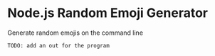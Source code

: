 # Node.js Random Emoji Generator

Generate random emojis on the command line

```bash
TODO: add an out for the program
```
